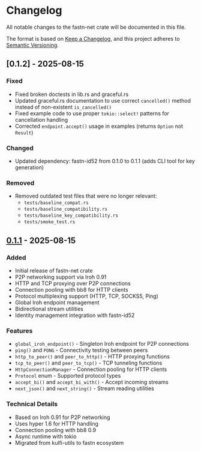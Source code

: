 # Changelog

All notable changes to the fastn-net crate will be documented in this file.

The format is based on [Keep a Changelog](https://keepachangelog.com/en/1.0.0/),
and this project adheres
to [Semantic Versioning](https://semver.org/spec/v2.0.0.html).

## [0.1.2] - 2025-08-15

### Fixed

- Fixed broken doctests in lib.rs and graceful.rs
- Updated graceful.rs documentation to use correct `cancelled()` method instead
  of non-existent `is_cancelled()`
- Fixed example code to use proper `tokio::select!` patterns for cancellation
  handling
- Corrected `endpoint.accept()` usage in examples (returns `Option` not
  `Result`)

### Changed

- Updated dependency: fastn-id52 from 0.1.0 to 0.1.1 (adds CLI tool for key
  generation)

### Removed

- Removed outdated test files that were no longer relevant:
    - `tests/baseline_compat.rs`
    - `tests/baseline_compatibility.rs`
    - `tests/baseline_key_compatibility.rs`
    - `tests/smoke_test.rs`

## [0.1.1] - 2025-08-15

### Added

- Initial release of fastn-net crate
- P2P networking support via Iroh 0.91
- HTTP and TCP proxying over P2P connections
- Connection pooling with bb8 for HTTP clients
- Protocol multiplexing support (HTTP, TCP, SOCKS5, Ping)
- Global Iroh endpoint management
- Bidirectional stream utilities
- Identity management integration with fastn-id52

### Features

- `global_iroh_endpoint()` - Singleton Iroh endpoint for P2P connections
- `ping()` and `PONG` - Connectivity testing between peers
- `http_to_peer()` and `peer_to_http()` - HTTP proxying functions
- `tcp_to_peer()` and `peer_to_tcp()` - TCP tunneling functions
- `HttpConnectionManager` - Connection pooling for HTTP clients
- `Protocol` enum - Supported protocol types
- `accept_bi()` and `accept_bi_with()` - Accept incoming streams
- `next_json()` and `next_string()` - Stream reading utilities

### Technical Details

- Based on Iroh 0.91 for P2P networking
- Uses hyper 1.6 for HTTP handling
- Connection pooling with bb8 0.9
- Async runtime with tokio
- Migrated from kulfi-utils to fastn ecosystem

[0.1.1]: https://github.com/fastn-stack/fastn/releases/tag/fastn-net-v0.1.0
